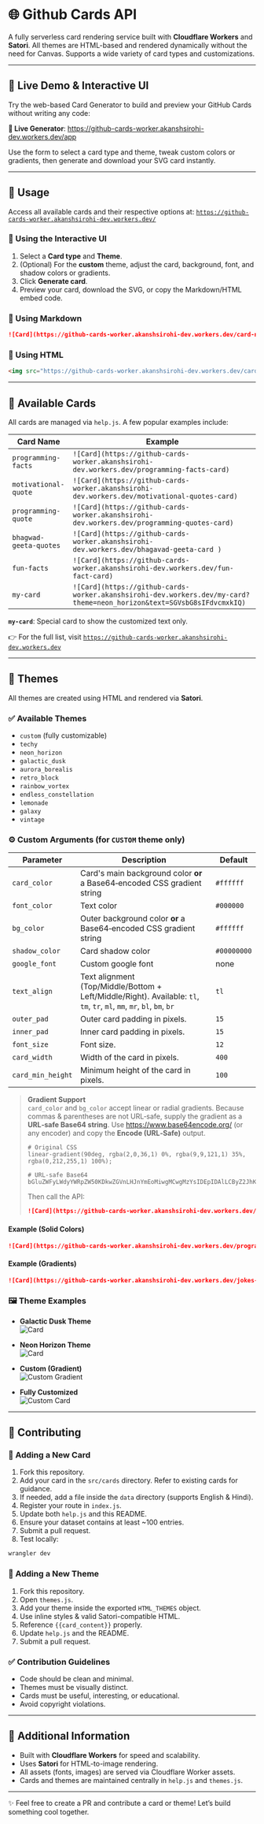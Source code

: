 # 🌐 Github Cards API&#x20;

A fully serverless card rendering service built with **Cloudflare Workers** and **Satori**. All themes are HTML-based and rendered dynamically without the need for Canvas. Supports a wide variety of card types and customizations.

---

## 🌟 Live Demo & Interactive UI

Try the web-based Card Generator to build and preview your GitHub Cards without writing any code:

**🔗 Live Generator**: https://github-cards-worker.akanshsirohi-dev.workers.dev/app

Use the form to select a card type and theme, tweak custom colors or gradients, then generate and download your SVG card instantly.

---

<!--
## 📚 Table of Contents

- [Usage](#usage)
  - [Using Markdown](#using-markdown)
  - [Using HTML](#using-html)
- [Available Cards](#available-cards)
- [Themes](#themes)
  - [Available Themes](#available-themes)
  - [Custom Arguments](#custom-arguments)
  - [Examples](#examples)
- [Contributing](#contributing)
  - [Adding a New Card](#adding-a-new-card)
  - [Adding a New Theme](#adding-a-new-theme)
- [Additional Information](#additional-information)

---
-->

## 🚀 Usage

Access all available cards and their respective options at:
[`https://github-cards-worker.akanshsirohi-dev.workers.dev/`](https://github-cards-worker.akanshsirohi-dev.workers.dev/)

### 📜 Using the Interactive UI

1. Select a **Card type** and **Theme**.
2. (Optional) For the **custom** theme, adjust the card, background, font, and shadow colors or gradients.
3. Click **Generate card**.
4. Preview your card, download the SVG, or copy the Markdown/HTML embed code.

### 📎 Using Markdown

```md
![Card](https://github-cards-worker.akanshsirohi-dev.workers.dev/card-name)
```

### 🧩 Using HTML

```html
<img src="https://github-cards-worker.akanshsirohi-dev.workers.dev/card-name" alt="Card" />
```

---

## 🧾 Available Cards

All cards are managed via `help.js`. A few popular examples include:

| Card Name              | Example                                                                                      |
| ---------------------- | -------------------------------------------------------------------------------------------- |
| `programming-facts`    | `![Card](https://github-cards-worker.akanshsirohi-dev.workers.dev/programming-facts-card)`   |
| `motivational-quote`   | `![Card](https://github-cards-worker.akanshsirohi-dev.workers.dev/motivational-quotes-card)` |
| `programming-quote`    | `![Card](https://github-cards-worker.akanshsirohi-dev.workers.dev/programming-quotes-card)`  |
| `bhagwad-geeta-quotes` | `![Card](https://github-cards-worker.akanshsirohi-dev.workers.dev/bhagavad-geeta-card )`     |
| `fun-facts`            | `![Card](https://github-cards-worker.akanshsirohi-dev.workers.dev/fun-fact-card)`            |
| `my-card`              | `![Card](https://github-cards-worker.akanshsirohi-dev.workers.dev/my-card?theme=neon_horizon&text=SGVsbG8sIFdvcmxkIQ)` |

**`my-card`**: Special card to show the customized text only.

👉 For the full list, visit [`https://github-cards-worker.akanshsirohi-dev.workers.dev`](https://github-cards-worker.akanshsirohi-dev.workers.dev)

---

## 🎨 Themes

All themes are created using HTML and rendered via **Satori**.

### ✅ Available Themes

- `custom` (fully customizable)
- `techy`
- `neon_horizon`
- `galactic_dusk`
- `aurora_borealis`
- `retro_block`
- `rainbow_vortex`
- `endless_constellation`
- `lemonade`
- `galaxy`
- `vintage`

### ⚙️ Custom Arguments (for `CUSTOM` theme only)

| Parameter         | Description                                                                      | Default     |
| ----------------- | -------------------------------------------------------------------------------- | ----------- |
| `card_color`      | Card's main background color **or** a Base64‑encoded CSS gradient string         | `#ffffff`   |
| `font_color`      | Text color                                                                       | `#000000`   |
| `bg_color`        | Outer background color **or** a Base64‑encoded CSS gradient string               | `#ffffff`   |
| `shadow_color`    | Card shadow color                                                                | `#00000000` |
| `google_font`     | Custom google font                                                               | none        |
| `text_align`      | Text alignment (Top/Middle/Bottom + Left/Middle/Right). Available: `tl`, `tm`, `tr`, `ml`, `mm`, `mr`, `bl`, `bm`, `br` | `tl` |
| `outer_pad`       | Outer card padding in pixels.                                                    | `15`        |
| `inner_pad`       | Inner card padding in pixels.                                                    | `15`        |
| `font_size`       | Font size.                                                                       | `12`        |
| `card_width`      | Width of the card in pixels.                                                     | `400`       |
| `card_min_height` | Minimum height of the card in pixels.                                            | `100`       |

> **Gradient Support**  
> `card_color` and `bg_color` accept linear or radial gradients. Because commas & parentheses are not URL‑safe, supply the gradient as a **URL‑safe Base64 string**.
> Use <https://www.base64encode.org/> (or any encoder) and copy the **Encode (URL‑Safe)** output.
>
> ```text
> # Original CSS
> linear-gradient(90deg, rgba(2,0,36,1) 0%, rgba(9,9,121,1) 35%, rgba(0,212,255,1) 100%);
>
> # URL‑safe Base64
> bGluZWFyLWdyYWRpZW50KDkwZGVnLHJnYmEoMiwgMCwgMzYsIDEpIDAlLCByZ2JhKDksIDksIDEyMSwgMSkgMzUlLCByZ2JhKDAsIDIxMiwgMjU1LCAxKSAxMDAlKTs
> ```
>
> Then call the API:
>
> ```md
> ![Card](https://github-cards-worker.akanshsirohi-dev.workers.dev/jokes-card?theme=custom&card_color=<BASE64>&bg_color=<BASE64>&font_color=000&shadow_color=000)
> ```

#### Example (Solid Colors)

```md
![Card](https://github-cards-worker.akanshsirohi-dev.workers.dev/programming-facts-card?theme=custom&card_color=000000&font_color=ffffff&shadow_color=ff0000)
```

#### Example (Gradients)

```md
![Card](https://github-cards-worker.akanshsirohi-dev.workers.dev/jokes-card?theme=custom&card_color=bGluZWFyLWdyYWRpZW50KDkwZGVnLHJnYmEoNDIsIDEyMywgMTU1LCAxKSAwJSwgcmdiYSg4NywgMTk5LCAxMzMsIDEpIDUwJSwgcmdiYSgyMzcsIDIyMSwgODMsIDEpIDEwMCUpOw&bg_color=bGluZWFyLWdyYWRpZW50KDkwZGVnLHJnYmEoMiwgMCwgMzYsIDEpIDAlLCByZ2JhKDksIDksIDEyMSwgMSkgMzUlLCByZ2JhKDAsIDIxMiwgMjU1LCAxKSAxMDAlKTs&font_color=000&shadow_color=000)
```

### 🖼️ Theme Examples

- **Galactic Dusk Theme** <br>
![Card](https://github-cards-worker.akanshsirohi-dev.workers.dev/programming-facts-card?theme=galactic_dusk)

- **Neon Horizon Theme** <br>
![Card](https://github-cards-worker.akanshsirohi-dev.workers.dev/programming-facts-card?theme=neon_horizon)

- **Custom (Gradient)**  <br>
![Custom Gradient](https://github-cards-worker.akanshsirohi-dev.workers.dev/motivational-quotes-card?theme=custom&card_color=bGluZWFyLWdyYWRpZW50KDkwZGVnLHJnYmEoNDIsIDEyMywgMTU1LCAxKSAwJSwgcmdiYSg4NywgMTk5LCAxMzMsIDEpIDUwJSwgcmdiYSgyMzcsIDIyMSwgODMsIDEpIDEwMCUpOw&font_color=fff&bg_color=bGluZWFyLWdyYWRpZW50KDkwZGVnLHJnYmEoMiwgMCwgMzYsIDEpIDAlLCByZ2JhKDksIDksIDEyMSwgMSkgMzUlLCByZ2JhKDAsIDIxMiwgMjU1LCAxKSAxMDAlKTs&shadow_color=fff)

- **Fully Customized**  <br>
![Custom Card](https://github-cards-worker.akanshsirohi-dev.workers.dev/programming-facts-card?theme=custom&card_color=515151&bg_color=bGluZWFyLWdyYWRpZW50KDkwZGVnLCAjRkM0NjZCIDAlLCAjM0Y1RUZCIDEwMCUp&font_color=fff&shadow_color=000&google_font=Cascadia+Code&text_align=mm&outer_pad=25&card_width=550&card_min_height=150)
---

## 🤝 Contributing

### 🧩 Adding a New Card

1. Fork this repository.
2. Add your card in the `src/cards` directory. Refer to existing cards for guidance.
3. If needed, add a file inside the `data` directory (supports English & Hindi).
4. Register your route in `index.js`.
5. Update both `help.js` and this README.
6. Ensure your dataset contains at least \~100 entries.
7. Submit a pull request.
8. Test locally:

```bash
wrangler dev
```

### 🎨 Adding a New Theme

1. Fork this repository.
2. Open `themes.js`.
3. Add your theme inside the exported `HTML_THEMES` object.
4. Use inline styles & valid Satori-compatible HTML.
5. Reference `{{card_content}}` properly.
6. Update `help.js` and the README.
7. Submit a pull request.

### ✅ Contribution Guidelines

- Code should be clean and minimal.
- Themes must be visually distinct.
- Cards must be useful, interesting, or educational.
- Avoid copyright violations.

---

## 🔎 Additional Information

- Built with **Cloudflare Workers** for speed and scalability.
- Uses **Satori** for HTML-to-image rendering.
- All assets (fonts, images) are served via Cloudflare Worker assets.
- Cards and themes are maintained centrally in `help.js` and `themes.js`.

---

✨ Feel free to create a PR and contribute a card or theme! Let’s build something cool together.

